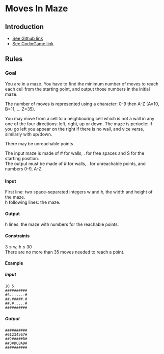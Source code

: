 # Moves In Maze

## Introduction

- [See Github link](https://github.com/doriongilmore/codingame-ts-engine)
- [See CodinGame link](https://www.codingame.com/ide/puzzle/moves-in-maze)

## Rules

### Goal

You are in a maze. You have to find the minimum number of moves to reach each cell from the starting point, and output those numbers in the initial maze.

The number of moves is represented using a character: 0-9 then A-Z (A=10, B=11, ... Z=35).

You may move from a cell to a neighbouring cell which is not a wall in any one of the four directions: left, right, up or down. The maze is periodic: if you go left you appear on the right if there is no wall, and vice versa, similarly with up/down.

There may be unreachable points.

The input maze is made of # for walls, . for free spaces and S for the starting position.\
The output must be made of # for walls, . for unreachable points, and numbers 0-9, A-Z.

###

#### Input
First line: two space-separated integers w and h, the width and height of the maze.\
h following lines: the maze.

#### Output
h lines: the maze with numbers for the reachable points.

#### Constraints
3 ≤ w, h ≤ 30\
There are no more than 35 moves needed to reach a point.

#### Example
##### Input
```
10 5
##########
#S.......#
##.#####.#
##.#.....#
##########
```

##### Output
```
##########
#01234567#
##2#####8#
##3#DCBA9#
##########
```